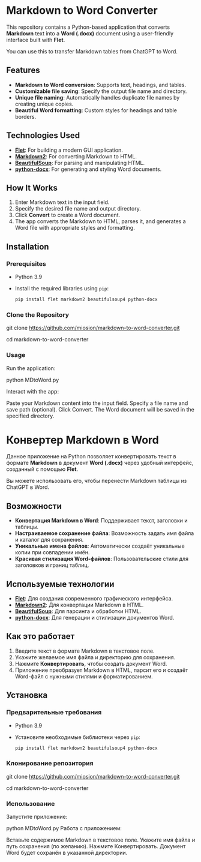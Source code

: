 # Markdown to Word Converter

This repository contains a Python-based application that converts **Markdown** text into a **Word (.docx)** document using a user-friendly interface built with **Flet**.

You can use this to transfer Markdown tables from ChatGPT to Word.

## Features

- **Markdown to Word conversion**: Supports text, headings, and tables.
- **Customizable file saving**: Specify the output file name and directory.
- **Unique file naming**: Automatically handles duplicate file names by creating unique copies.
- **Beautiful Word formatting**: Custom styles for headings and table borders.

## Technologies Used

- **[Flet](https://flet.dev/)**: For building a modern GUI application.
- **[Markdown2](https://github.com/trentm/python-markdown2)**: For converting Markdown to HTML.
- **[BeautifulSoup](https://www.crummy.com/software/BeautifulSoup/)**: For parsing and manipulating HTML.
- **[python-docx](https://python-docx.readthedocs.io/)**: For generating and styling Word documents.

## How It Works

1. Enter Markdown text in the input field.
2. Specify the desired file name and output directory.
3. Click **Convert** to create a Word document.
4. The app converts the Markdown to HTML, parses it, and generates a Word file with appropriate styles and formatting.

## Installation

### Prerequisites

- Python 3.9
- Install the required libraries using `pip`:

  ```bash
  pip install flet markdown2 beautifulsoup4 python-docx

### Clone the Repository
git clone https://github.com/miosion/markdown-to-word-converter.git

cd markdown-to-word-converter

### Usage
Run the application:

python MDtoWord.py

Interact with the app:

Paste your Markdown content into the input field.
Specify a file name and save path (optional).
Click Convert.
The Word document will be saved in the specified directory.

# Конвертер Markdown в Word

Данное приложение на Python позволяет конвертировать текст в формате **Markdown** в документ **Word (.docx)** через удобный интерфейс, созданный с помощью **Flet**.

Вы можете использовать его, чтобы перенести Markdown таблицы из ChatGPT в Word.

## Возможности

- **Конвертация Markdown в Word**: Поддерживает текст, заголовки и таблицы.
- **Настраиваемое сохранение файла**: Возможность задать имя файла и каталог для сохранения.
- **Уникальные имена файлов**: Автоматически создаёт уникальные копии при совпадении имён.
- **Красивая стилизация Word-файлов**: Пользовательские стили для заголовков и границ таблиц.

## Используемые технологии

- **[Flet](https://flet.dev/ru/)**: Для создания современного графического интерфейса.
- **[Markdown2](https://github.com/trentm/python-markdown2)**: Для конвертации Markdown в HTML.
- **[BeautifulSoup](https://www.crummy.com/software/BeautifulSoup/)**: Для парсинга и обработки HTML.
- **[python-docx](https://python-docx.readthedocs.io/ru/latest/)**: Для генерации и стилизации документов Word.

## Как это работает

1. Введите текст в формате Markdown в текстовое поле.
2. Укажите желаемое имя файла и директорию для сохранения.
3. Нажмите **Конвертировать**, чтобы создать документ Word.
4. Приложение преобразует Markdown в HTML, парсит его и создаёт Word-файл с нужными стилями и форматированием.

## Установка

### Предварительные требования

- Python 3.9
- Установите необходимые библиотеки через `pip`:

  ```bash
  pip install flet markdown2 beautifulsoup4 python-docx

### Клонирование репозитория

git clone https://github.com/miosion/markdown-to-word-converter.git

cd markdown-to-word-converter

### Использование
Запустите приложение:

python MDtoWord.py
Работа с приложением:

Вставьте содержимое Markdown в текстовое поле.
Укажите имя файла и путь сохранения (по желанию).
Нажмите Конвертировать.
Документ Word будет сохранён в указанной директории.
